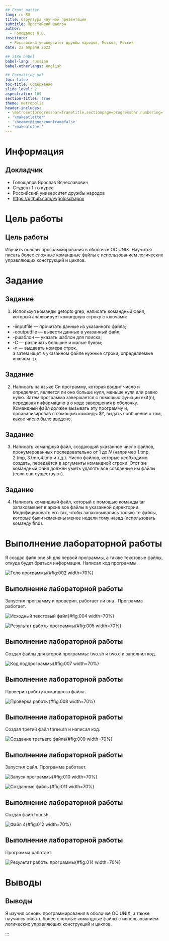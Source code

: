 ```yaml
---
## Front matter
lang: ru-RU
title: Структура научной презентации
subtitle: Простейший шаблон
author:
  - Голощапов Я.В.
institute:
  - Российский университет дружбы народов, Москва, Россия
date: 22 апреля 2023

## i18n babel
babel-lang: russian
babel-otherlangs: english

## Formatting pdf
toc: false
toc-title: Содержание
slide_level: 2
aspectratio: 169
section-titles: true
theme: metropolis
header-includes:
 - \metroset{progressbar=frametitle,sectionpage=progressbar,numbering=fraction}
 - '\makeatletter'
 - '\beamer@ignorenonframefalse'
 - '\makeatother'
---
```


# Информация

## Докладчик


  * Голощапов Ярослав Вячеславович
  * Студент 1-го курса
  * Российский университет дружбы народов
  * <https://github.com/yvgoloschapov>


# Цель работы

## Цель работы

Изучить основы программирования в оболочке ОС UNIX. Научится писать более сложные командные файлы с использованием логических управляющих конструкций и циклов.

# Задание

## Задание

1. Используя команды getopts grep, написать командный файл, который анализирует командную строку с ключами:
- -iinputfile — прочитать данные из указанного файла;
- -ooutputfile — вывести данные в указанный файл;
- -pшаблон — указать шаблон для поиска;
- -C — различать большие и малые буквы;
- -n — выдавать номера строк.  
а затем ищет в указанном файле нужные строки, определяемые ключом -p.

## Задание

2. Написать на языке Си программу, которая вводит число и определяет, является ли оно больше нуля, меньше нуля или равно нулю. Затем программа завершается с помощью функции exit(n), передавая информацию в о коде завершения в оболочку. Командный файл должен вызывать эту программу и, проанализировав с помощью команды $?, выдать сообщение о том, какое число было введено.

## Задание

3. Написать командный файл, создающий указанное число файлов, пронумерованных последовательно от 1 до 𝑁 (например 1.tmp, 2.tmp, 3.tmp,4.tmp и т.д.). Число файлов, которые необходимо создать, передаётся в аргументы командной строки. Этот же командный файл должен уметь удалять все созданные им файлы (если они существуют).

## Задание

4. Написать командный файл, который с помощью команды tar запаковывает в архив все файлы в указанной директории. Модифицировать его так, чтобы запаковывались только те файлы, которые были изменены менее недели тому назад (использовать команду find).

# Выполнение лабораторной работы

Я создал файл one.sh для первой программы, а также текстовые файлы, откуда будет браться информация. Написал код программы.

![Тело программы](image/3.png){#fig:002 width=70%}

## Выполнение лабораторной работы

Запустил программу и проверил, работает ли она . Программа работает.

![Исходный текстовый файл](image/4.png){#fig:004 width=70%}

![Результат работы программы](image/5.png){#fig:005 width=70%}

## Выполнение лабораторной работы

Создал файлы для второй программы: two.sh и two.c и заполнил код.

![Код подпрограммы](image/14.png){#fig:007 width=70%}

## Выполнение лабораторной работы

Проверил работу командного файла.

![Проверка работы](image/6.png){#fig:008 width=70%}

## Выполнение лабораторной работы

Создал третий файл three.sh и написал код.

![Создание третьего файла](image/9.png){#fig:009 width=70%}

## Выполнение лабораторной работы

Запустил файл. Программа работает.

![Запуск программы](image/8.png){#fig:010 width=70%}

![Созданные файлы](image/10.png){#fig:011 width=70%}

## Выполнение лабораторной работы

Создал файл four.sh.

![Файл 4](image/15.png){#fig:012 width=70%}

## Выполнение лабораторной работы

Программа работает.

![Результат работы программы](image/11.png){#fig:014 width=70%}

# Выводы

## Выводы

Я изучил основы программирования в оболочке ОС UNIX, а также научился писать более сложные командные файлы с использованием логических управляющих конструкций и циклов.


:::

